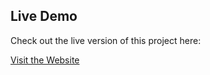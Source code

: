 ## Live Demo

Check out the live version of this project here:

[Visit the Website](https://cuphub.vercel.app/)
